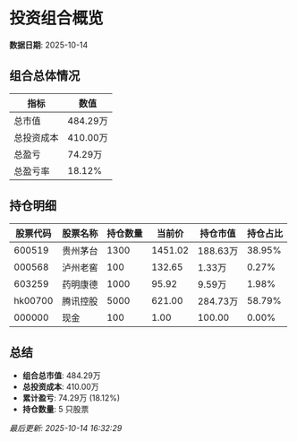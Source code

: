 # 投资组合概览

**数据日期**: 2025-10-14

## 组合总体情况

| 指标 | 数值 |
|------|------|
| 总市值 | 484.29万 |
| 总投资成本 | 410.00万 |
| 总盈亏 | 74.29万 |
| 总盈亏率 | 18.12% |

## 持仓明细

| 股票代码 | 股票名称 | 持仓数量 | 当前价 | 持仓市值 | 持仓占比 |
|----------|----------|----------|--------|----------|----------|
| 600519 | 贵州茅台 | 1300 | 1451.02 | 188.63万 | 38.95% |
| 000568 | 泸州老窖 | 100 | 132.65 | 1.33万 | 0.27% |
| 603259 | 药明康德 | 1000 | 95.92 | 9.59万 | 1.98% |
| hk00700 | 腾讯控股 | 5000 | 621.00 | 284.73万 | 58.79% |
| 000000 | 现金 | 100 | 1.00 | 100.00 | 0.00% |

## 总结

- **组合总市值**: 484.29万
- **总投资成本**: 410.00万
- **累计盈亏**: 74.29万 (18.12%)
- **持仓数量**: 5 只股票

*最后更新: 2025-10-14 16:32:29*
